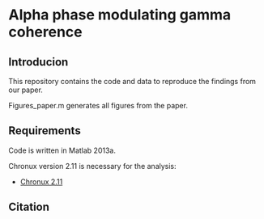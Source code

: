 # Alpha phase modulating gamma coherence

## Introducion
This repository contains the code and data to reproduce the findings from our paper.

Figures_paper.m generates all figures from the paper.

## Requirements

Code is written in Matlab 2013a.

Chronux version 2.11 is necessary for the analysis: 

* [Chronux 2.11](http://chronux.org/)

## Citation
